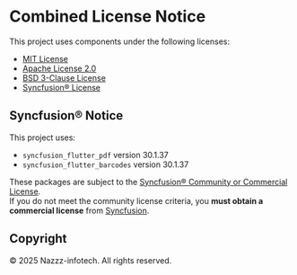 # Combined License Notice

This project uses components under the following licenses:

- [MIT License](https://opensource.org/licenses/MIT)
- [Apache License 2.0](https://www.apache.org/licenses/LICENSE-2.0)
- [BSD 3-Clause License](https://opensource.org/licenses/BSD-3-Clause)
- [Syncfusion® License](https://www.syncfusion.com/content/downloads/syncfusion_license.pdf)

## Syncfusion® Notice

This project uses:

- `syncfusion_flutter_pdf` version 30.1.37
- `syncfusion_flutter_barcodes` version 30.1.37

These packages are subject to the [Syncfusion® Community or Commercial License](https://www.syncfusion.com/content/downloads/syncfusion_license.pdf).  
If you do not meet the community license criteria, you **must obtain a commercial license** from [Syncfusion](https://www.syncfusion.com/).

## Copyright

© 2025 Nazzz-infotech. All rights reserved.